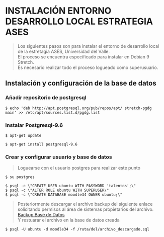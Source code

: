 # INSTALACIÓN ENTORNO DESARROLLO LOCAL ESTRATEGIA ASES

> Los siguientes pasos son para instalar el entorno de desarrollo local de la estretagia ASES, Universidad del Valle.  
El proceso se encuentra especificado para instalar en Debian 9 Stretch.  
Es necesario realizar todo el proceso logueado como superusuario.

## Instalación y configuración de la base de datos
### Añadir repositorio  de postgresql
~~~
$ echo 'deb http://apt.postgresql.org/pub/repos/apt/ stretch-pgdg main' >> /etc/apt/sources.list.d/pgdg.list
~~~

### Instalar Postgresql-9.6

~~~
$ apt-get update

$ apt-get install postgresql-9.6
~~~

### Crear y configurar usuario y base de datos
>Loguearse con el usuario postgres para realizar este punto
~~~
$ su postgres

$ psql -c \"CREATE USER ubuntu WITH PASSWORD 'talentos';\"
$ psql -c \"ALTER ROLE ubuntu WITH SUPERUSER\"
$ psql -c \"CREATE DATABASE moodle34 OWNER ubuntu;\"
~~~ 
>Posteriormente descargar el archivo backup del siguiente enlace solicitando permisos al área de sistemas propietarios del archivo.  
[Backup Base de Datos][backup]  
Y restuarar el archivo en la base de datos creada

[backup]: https://drive.google.com/open?id=1to_ntCJcGlqnYK5xkSS_4oZTjxhSgi6M

~~~
$ psql -U ubuntu -d moodle34 -f /ruta/del/archivo_descargado.sql
~~~
